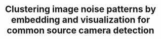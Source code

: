 ---
authors: S. Georgievska, R. Bakhshi, A. Gavai, A. Sclocco, and B. van Werkhoven
title: "Clustering image noise patterns by embedding and visualization for common source camera detection"
journal: "Digital Investigation"
year: 2017
---